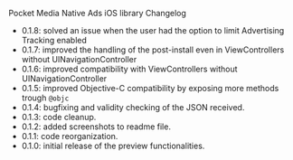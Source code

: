 Pocket Media Native Ads iOS library Changelog

* 0.1.8: solved an issue when the user had the option to limit Advertising Tracking enabled
* 0.1.7: improved the handling of the post-install even in ViewControllers without UINavigationController
* 0.1.6: improved compatibility with ViewControllers without UINavigationController
* 0.1.5: improved Objective-C compatibility by exposing more methods trough ```@objc```
* 0.1.4: bugfixing and validity checking of the JSON received. 
* 0.1.3: code cleanup.
* 0.1.2: added screenshots to readme file.
* 0.1.1: code reorganization.
* 0.1.0: initial release of the preview functionalities.